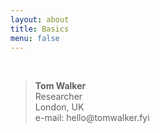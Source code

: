 ```yaml
---
layout: about
title: Basics
menu: false
---
```


<br>
<blockquote>
<div dir="ltr"><strong>Tom Walker</strong></div>
<div dir="ltr" style="text-align: left;">Researcher</div>
<div dir="ltr" style="text-align: left;">London, UK</div>
<div dir="ltr" style="text-align: left;">e-mail: hello@tomwalker.fyi</div></blockquote>
&nbsp;
